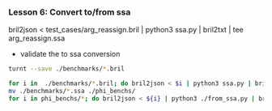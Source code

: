 ### Lesson 6: Convert to/from ssa

 bril2json < test_cases/arg_reassign.bril | python3 ssa.py | bril2txt | tee arg_reassign.ssa

* validate the to ssa conversion
```sh
turnt --save ./benchmarks/*.bril
```

```sh
for i in  ./benchmarks/*.bril; do bril2json < $i | python3 ssa.py | bril2txt | tee $i.ssa ; done
mv ./benchmarks/*.ssa ./phi_benchs/
for i in phi_benchs/*; do bril2json < ${i} | python3 ./from_ssa.py | bril2txt | tee ${i}.back; done
```